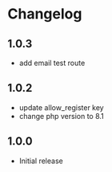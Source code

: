 # Changelog

## 1.0.3
- add email test route

## 1.0.2
- update allow_register key
- change php version to 8.1

## 1.0.0
-   Initial release
